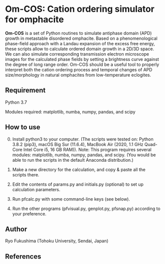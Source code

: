 # **Om-COS: Cation ordering simulator for omphacite**

**Om-COS** is a set of Python routines to simulate antiphase domain (APD) growth in metastable disordered omphacite. Based on a phenomenological phase-field approach with a Landau expansion of the excess free energy, these scripts allow to calculate ordered domain growth in a 2D/3D space. We can also simulate corresponding transmission electron microscope images for the calculated phase fields by setting a brightness curve against the degree of long range order. Om-COS should be a useful tool to properly interpret both the cation ordering process and temporal changes of APD size/morphology in natural omphacites from low-temperature eclogites.

## Requirement
Python 3.7

Modules required: matplotlib, numba, numpy, pandas, and scipy

## How to use
0. Install python3 to your computer. (The scripts were tested on: Python 3.8.2 (pip3), macOS Big Sur (11.6.4), MacBook Air (2020, 1.1 GHz Quad-Core Intel Core i5, 16 GB RAM)). 
Note: This program requires several modules: matplotlib, numba, numpy, pandas, and scipy. (You would be able to run the scripts in the default Anaconda distribution.)

1. Make a new directory for the calculation, and copy & paste all the scripts there.

2. Edit the contents of params.py and initials.py (optional) to set up calculation parameters.

3. Run pfcalc.py with some command-line keys (see below).

4. Run the other programs (pfvisual.py, genplot.py, pfsnap.py) according to your preference.

## Author
Ryo Fukushima (Tohoku University, Sendai, Japan)

## References



